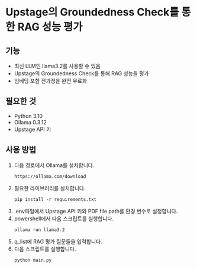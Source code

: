 # Upstage의 Groundedness Check를 통한 RAG 성능 평가

## 기능
- 최신 LLM인 llama3.2를 사용할 수 있음
- Upstage의 Groundedness Check를 통해 RAG 성능을 평가
- 임베딩 포함 전과정을 완전 무료화

## 필요한 것
- Python 3.10
- Ollama 0.3.12
- Upstage API 키

## 사용 방법
1. 다음 경로에서 Ollama를 설치합니다.
   ```
   https://ollama.com/download
   ```
2. 필요한 라이브러리를 설치합니다.
   ```
   pip install -r requirements.txt
   ```
3. .env파일에서 Upstage API 키와 PDF file path를 환경 변수로 설정합니다.
4. powershell에서 다음 스크립트를 실행합니다.
   ```
   ollama run llama3.2
   ```
5. q_list에 RAG 평가 질문들을 입력합니다.
6. 다음 스크립트를 실행합니다.
   ```
   python main.py
   ```
